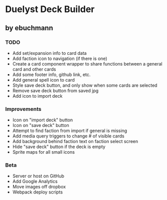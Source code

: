 # Duelyst Deck Builder
## by ebuchmann

### TODO
- Add set/expansion info to card data
- Add faction icon to navigation (if there is one)
- Create a card component wrapper to share functions between a general card and other cards
- Add some footer info, github link, etc.
- Add general spell icon to card
- Style save deck button, and only show when some cards are selected
- Remove save deck button from saved jpg
- Add icon to import deck

### Improvements
- Icon on "import deck" button
- Icon on "save deck" button
- Attempt to find faction from import if general is missing
- Add media query triggers to change # of visible cards
- Add background behind faction text on faction select screen
- Hide "save deck" button if the deck is empty
- Sprite maps for all small icons

### Beta
- Server or host on GitHub
- Add Google Analytics
- Move images off dropbox
- Webpack deploy scripts
